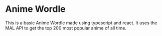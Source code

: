 # Anime Wordle

This is a basic Anime Wordle made using typescript and react. It uses the MAL API to get the top 200 most popular anime of all time. 
